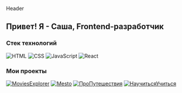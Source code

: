 Header

## Привет! Я - Саша, Frontend-разработчик

### Стек технологий

![HTML](https://img.shields.io/badge/-HTML-eb8034?style=for-the-badge&logo=html)
![CSS](https://img.shields.io/badge/-CSS-036ffc?style=for-the-badge&logo=css)
![JavaScript](https://img.shields.io/badge/-JavaScript-eb9f34?style=for-the-badge&logo=JavaScript)
![React](https://img.shields.io/badge/-React-3489eb?style=for-the-badge&logo=React)

### Мои проекты

[![MoviesExplorer](https://img.shields.io/badge/-MoviesExplorer-e37fbe?style=for-the-badge)](https://moviesexplorer.wander.nomoredomains.monster/)
[![Mesto](https://img.shields.io/badge/-Mesto-090909?style=for-the-badge)](https://github.com/Wanderwize/react-mesto-api-full-gha)
[![ПроПутешествия](https://img.shields.io/badge/-путешествия-f59505?style=for-the-badge)](https://github.com/Wanderwize/russian-travel)
[![НаучитьсяУчиться](https://img.shields.io/badge/-Учимся-05e9f5?style=for-the-badge)](https://github.com/Wanderwize/how-to-learn)
